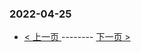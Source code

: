 ### 2022-04-25 
 

- [ < 上一页 ](https://github.com/able8/weibo-hot-record/blob/master/2022-04-24.md) -------- [ 下一页 > ](https://github.com/able8/weibo-hot-record/blob/master/2022-04-26.md)